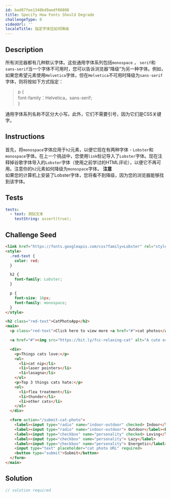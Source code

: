 ```yaml
---
id: bad87fee1348bd9aedf08808
title: Specify How Fonts Should Degrade
challengeType: 0
videoUrl: ''
localeTitle: 指定字体应如何降级
---
```


## Description
<section id="description">所有浏览器都有几种默认字体。这些通用字体系列包括<code>monospace</code> ， <code>serif</code>和<code>sans-serif</code>当一个字体不可用时，您可以告诉浏览器“降级”为另一种字体。例如，如果您希望元素使用<code>Helvetica</code>字体，但在<code>Helvetica</code>不可用时降级为<code>sans-serif</code>字体，则将按如下方式指定： <blockquote> p { <br> font-family：Helvetica，sans-serif; <br> } </blockquote>通用字体系列名称不区分大小写。此外，它们不需要引号，因为它们是CSS关键字。 </section>

## Instructions
<section id="instructions">首先，将<code>monospace</code>字体应用于<code>h2</code>元素，以便它现在有两种字体 - <code>Lobster</code>和<code>monospace</code>字体。在上一个挑战中，您使用<code>link</code>标记导入了<code>Lobster</code>字体。现在注释掉谷歌字体导入的<code>Lobster</code>字体（使用之前学过的HTML评论），以便它不再可用。注意你的<code>h2</code>元素如何降级为<code>monospace</code>字体。 <strong>注意</strong> <br>如果您的计算机上安装了Lobster字体，您将看不到降级，因为您的浏览器能够找到该字体。 </section>

## Tests
<section id='tests'>

```yml
tests:
  - text: 測試文本
    testString: assert(true);

```

</section>

## Challenge Seed
<section id='challengeSeed'>

<div id='html-seed'>

```html
<link href="https://fonts.googleapis.com/css?family=Lobster" rel="stylesheet" type="text/css">
<style>
  .red-text {
    color: red;
  }

  h2 {
    font-family: Lobster;
  }

  p {
    font-size: 16px;
    font-family: monospace;
  }
</style>

<h2 class="red-text">CatPhotoApp</h2>
<main>
  <p class="red-text">Click here to view more <a href="#">cat photos</a>.</p>

  <a href="#"><img src="https://bit.ly/fcc-relaxing-cat" alt="A cute orange cat lying on its back."></a>

  <div>
    <p>Things cats love:</p>
    <ul>
      <li>cat nip</li>
      <li>laser pointers</li>
      <li>lasagna</li>
    </ul>
    <p>Top 3 things cats hate:</p>
    <ol>
      <li>flea treatment</li>
      <li>thunder</li>
      <li>other cats</li>
    </ol>
  </div>

  <form action="/submit-cat-photo">
    <label><input type="radio" name="indoor-outdoor" checked> Indoor</label>
    <label><input type="radio" name="indoor-outdoor"> Outdoor</label><br>
    <label><input type="checkbox" name="personality" checked> Loving</label>
    <label><input type="checkbox" name="personality"> Lazy</label>
    <label><input type="checkbox" name="personality"> Energetic</label><br>
    <input type="text" placeholder="cat photo URL" required>
    <button type="submit">Submit</button>
  </form>
</main>

```

</div>



</section>

## Solution
<section id='solution'>

```js
// solution required
```
</section>
